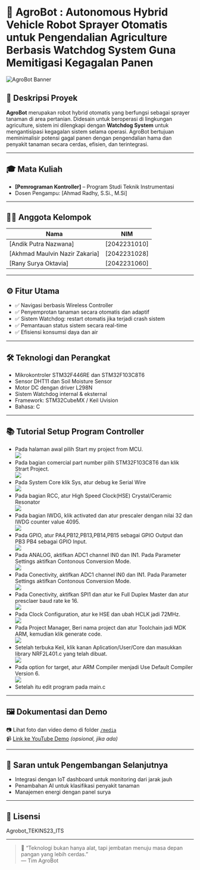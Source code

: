 # 🚜 AgroBot : Autonomous Hybrid Vehicle Robot Sprayer Otomatis untuk Pengendalian Agriculture Berbasis Watchdog System Guna Memitigasi Kegagalan Panen

![AgroBot Banner](https://via.placeholder.com/1000x300.png?text=AgroBot+Smart+Sprayer+System) <!-- Ganti link ini dengan banner proyekmu jika ada -->

## 📘 Deskripsi Proyek
**AgroBot** merupakan robot hybrid otomatis yang berfungsi sebagai sprayer tanaman di area pertanian. Didesain untuk beroperasi di lingkungan agriculture, sistem ini dilengkapi dengan **Watchdog System** untuk mengantisipasi kegagalan sistem selama operasi. AgroBot bertujuan meminimalisir potensi gagal panen dengan pengendalian hama dan penyakit tanaman secara cerdas, efisien, dan terintegrasi.

---

## 🎓 Mata Kuliah
- **[Pemrograman Kontroller]** – Program Studi Teknik Instrumentasi
- Dosen Pengampu: [Ahmad Radhy, S.Si., M.Si]

---

## 👨‍💻 Anggota Kelompok
| Nama | NIM | 
|------|-----|
| [Andik Putra Nazwana] | [2042231010] | 
| [Akhmad Maulvin Nazir Zakaria] | [2042231028] | 
| [Rany Surya Oktavia] | [2042231060] | 


---

## ⚙️ Fitur Utama
- ✅ Navigasi berbasis Wireless Controller
- ✅ Penyemprotan tanaman secara otomatis dan adaptif
- ✅ Sistem Watchdog: restart otomatis jika terjadi crash sistem
- ✅ Pemantauan status sistem secara real-time
- ✅ Efisiensi konsumsi daya dan air

---

## 🛠️ Teknologi dan Perangkat
- Mikrokontroler STM32F446RE dan STM32F103C8T6 
- Sensor DHT11 dan Soil Moisture Sensor
- Motor DC dengan driver L298N
- Sistem Watchdog internal & eksternal
- Framework: STM32CubeMX / Keil Uvision
- Bahasa: C 

---
## 📚 Tutorial Setup Program Controller
- Pada halaman awal pilih Start my project from MCU.  
  ![](DOKUMENTASI_CONTROLLER/Screenshot%20(43).png)
- Pada bagian comercial part number pilih STM32F103C8T6 dan klik Strart Project.  
  ![](DOKUMENTASI_CONTROLLER/Screenshot%20(44).png)
- Pada System Core klik Sys, atur debug ke Serial Wire  
  ![](DOKUMENTASI_CONTROLLER/Screenshot%20(24).png)
- Pada bagian RCC, atur High Speed Clock(HSE) Crystal/Ceramic Resonator  
  ![](DOKUMENTASI_CONTROLLER/Screenshot%20(25).png)
- Pada bagian IWDG, klik activated dan atur prescaler dengan nilai 32 dan IWDG counter value 4095.  
  ![](DOKUMENTASI_CONTROLLER/Screenshot%20(26).png)
- Pada GPIO, atur PA4,PB12,PB13,PB14,PB15 sebagai GPIO Output dan PB3 PB4 sebagai GPIO Input.  
  ![](DOKUMENTASI_CONTROLLER/Screenshot%20(27).png)
- Pada ANALOG, aktifkan ADC1 channel IN0 dan IN1. Pada Parameter Settings aktifkan Contonous Conversion Mode.   
  ![](DOKUMENTASI_CONTROLLER/Screenshot%20(28).png)
- Pada Conectivity, aktifkan ADC1 channel IN0 dan IN1. Pada Parameter Settings aktifkan Contonous Conversion Mode.   
  ![](DOKUMENTASI_CONTROLLER/Screenshot%20(29).png)
- Pada Conectivity, aktifkan SPI1 dan atur ke Full Duplex Master dan atur presclaer baud rate ke 16.   
  ![](DOKUMENTASI_CONTROLLER/Screenshot%20(30).png)
- Pada Clock Configuration, atur ke HSE dan ubah HCLK jadi 72MHz.   
  ![](DOKUMENTASI_CONTROLLER/Screenshot%20(31).png)
- Pada Project Manager, Beri nama project dan atur Toolchain jadi MDK ARM, kemudian klik generate code.   
  ![](DOKUMENTASI_CONTROLLER/Screenshot%20(33).png)
- Setelah terbuka Keil, klik kanan Aplication/User/Core dan masukkan library NRF2L401.c yang telah dibuat.   
  ![](DOKUMENTASI_CONTROLLER/Screenshot%20(34).png)
- Pada option for target, atur ARM Compiler menjadi Use Default Compiler Version 6.   
  ![](DOKUMENTASI_CONTROLLER/Screenshot%20(35).png)
- Setelah itu edit program pada main.c
---

## 🖼️ Dokumentasi dan Demo
📷 Lihat foto dan video demo di folder [`/media`](./media)  
📹 [Link ke YouTube Demo](#) *(opsional, jika ada)*

---

## 📌 Saran untuk Pengembangan Selanjutnya
- Integrasi dengan IoT dashboard untuk monitoring dari jarak jauh
- Penambahan AI untuk klasifikasi penyakit tanaman
- Manajemen energi dengan panel surya

---

## 🌱 Lisensi
Agrobot_TEKINS23_ITS

---

> 🚀 “Teknologi bukan hanya alat, tapi jembatan menuju masa depan pangan yang lebih cerdas.”  
> — Tim AgroBot

